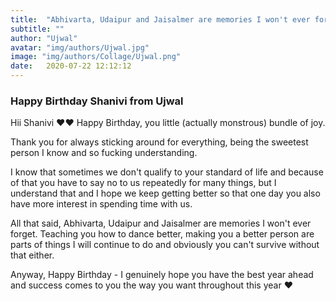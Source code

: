 ```yaml
---
title:  "Abhivarta, Udaipur and Jaisalmer are memories I won't ever forget"
subtitle: ""
author: "Ujwal"
avatar: "img/authors/Ujwal.jpg"
image: "img/authors/Collage/Ujwal.png"
date:   2020-07-22 12:12:12
---
```


### Happy Birthday Shanivi from Ujwal
Hii Shanivi ❤️❤️ 
Happy Birthday, you little (actually monstrous) bundle of joy. 

Thank you for always sticking around for everything, being the sweetest person I know and so fucking understanding. 

I know that sometimes we don't qualify to your standard of life and because of that you have to say no to us repeatedly for many things, but I understand that and I hope we keep getting better so that one day you also have more interest in spending time with us. 

All that said, Abhivarta, Udaipur and Jaisalmer are memories I won't ever forget. Teaching you how to dance better, making you a better person are parts of things I will continue to do and obviously you can't survive without that either. 

Anyway, Happy Birthday - I genuinely hope you have the best year ahead and success comes to you the way you want throughout this year ❤️

